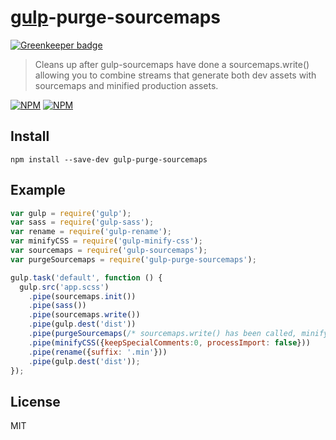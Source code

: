 # [gulp](http://gulpjs.com)-purge-sourcemaps

[![Greenkeeper badge](https://badges.greenkeeper.io/stipsan/gulp-purge-sourcemaps.svg)](https://greenkeeper.io/)
> Cleans up after gulp-sourcemaps have done a sourcemaps.write() allowing you to combine streams that generate both dev assets with sourcemaps and minified production assets.

[![NPM](https://nodei.co/npm/gulp-purge-sourcemaps.png?downloads=true)](https://www.npmjs.com/package/gulp-purge-sourcemaps)
[![NPM](https://nodei.co/npm-dl/gulp-purge-sourcemaps.png?months=3&height=2)](https://nodei.co/npm/gulp-purge-sourcemaps/)

## Install

```
npm install --save-dev gulp-purge-sourcemaps
```

## Example

```js
var gulp = require('gulp');
var sass = require('gulp-sass');
var rename = require('gulp-rename');
var minifyCSS = require('gulp-minify-css');
var sourcemaps = require('gulp-sourcemaps');
var purgeSourcemaps = require('gulp-purge-sourcemaps');

gulp.task('default', function () {
  gulp.src('app.scss')
    .pipe(sourcemaps.init())
    .pipe(sass())
    .pipe(sourcemaps.write())
    .pipe(gulp.dest('dist'))
    .pipe(purgeSourcemaps(/* sourcemaps.write() has been called, minifyCSS should not be fooled into thinking it's not generated yet */))
    .pipe(minifyCSS({keepSpecialComments:0, processImport: false}))
    .pipe(rename({suffix: '.min'}))
    .pipe(gulp.dest('dist'));
});
```

## License

MIT

